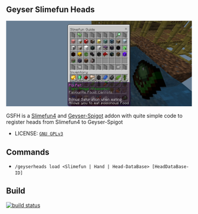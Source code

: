 ## Geyser Slimefun Heads
![showcase](https://github.com/hahaa13/Geyser-Slimefun-Heads/blob/master/.github/IMAGES/showcase.jpg?raw=true)

GSFH is a [Slimefun4](https://github.com/Slimefun/Slimefun4) and [Geyser-Spigot](https://geysermc.org) addon with quite simple code to register heads from Slimefun4 to Geyser-Spigot

- LICENSE: [`GNU GPLv3`](https://github.com/hahaa13/geyser-slimefun-heads/blob/master/LICENSE)
## Commands
- `/geyserheads load <Slimefun | Hand | Head-DataBase> [HeadDataBase-ID]`
## Build
[![build status](https://github.com/hahaa13/geyser-slimefun-heads/actions/workflows/maven.yml/badge.svg)](https://github.com/hahaa13/Geyser-Slimefun-Heads/actions/workflows/maven.yml)
